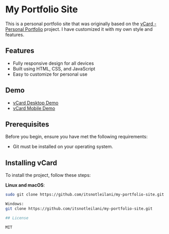 # My Portfolio Site

This is a personal portfolio site that was originally based on the [vCard - Personal Portfolio](https://github.com/codewithsadee/vcard-personal-portfolio) project. I have customized it with my own style and features.

## Features

- Fully responsive design for all devices
- Built using HTML, CSS, and JavaScript
- Easy to customize for personal use

## Demo
- [vCard Desktop Demo](#)
- [vCard Mobile Demo](#)

## Prerequisites

Before you begin, ensure you have met the following requirements:

- Git must be installed on your operating system.

## Installing vCard

To install the project, follow these steps:

**Linux and macOS**:
```bash
sudo git clone https://github.com/itsnotleilani/my-portfolio-site.git

Windows:
git clone https://github.com/itsnotleilani/my-portfolio-site.git

## License

MIT
